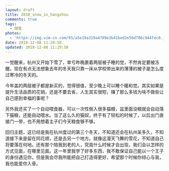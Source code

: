 ```yaml
---
layout: draft
title: 2018_snow_in_hangzhou
comments: true
tags:
  - 随笔
photos:
  - 'https://img.vim-cn.com/93/a5e19a319a4789e3b41bed2e56d706c944fec8.jpg'
date: 2018-12-08 11:29:58
updated: 2018-12-08 11:29:58
---
```


一觉醒来，杭州又开始下雪了，幸亏昨晚裹着两层被子睡的觉，不然肯定要被冻醒。现在有点无法想象去年的冬天我只靠一床从学校带出来的薄薄的被子是怎么度过寒冷的冬天的。

今年盖的两层被子都是新买的，觉得很值，至少晚上可以睡个暖和觉。其实如果是提升生活品质的花销，还是不要去省，人生其实很短，赚了那么多钱为啥不做些让自己感到幸福的事呢？

另外我还买了一个自动喂食器，可以一次性倒入很多猫粮，盆里面没粮就会自动落下猫粮，还能自动喂水。当了这么久的猫奴，终于有了轻松的时候了，以后出门直接门一带，也不用想着主子们今天粮食够不够。

回归主题，这已经是我在杭州度过的第三个冬天，不知道还会在杭州呆多久，不知道接下来是留在同花顺，还是去另一个地方。就像这漫天飞舞的雪花，不知道自己将要落在何地。还有那个陪我到老的人，究竟什么时候才会出现，我们会以怎样的方式见面，在哪里见面。这一年里我学了好多东西，我不敢保证自己能以一个王子的身份遇见你，但是我会尽我所能把自己打造得更好，希望那个时候你倾心与我，我也能爱你入骨。
